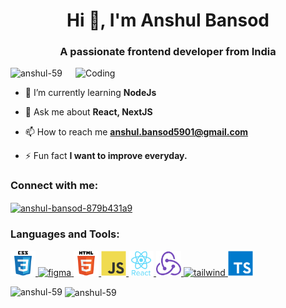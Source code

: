 <h1 align="center">Hi 👋, I'm Anshul Bansod</h1>
<h3 align="center">A passionate frontend developer from India</h3>
<img align="right" alt="Coding" width="400" src="https://www.google.com/imgresq=coding%20gif%20images&imgurl=https%3A%2F%2Fi.redd.it%2Fn8agw6z2smyb1.gif&imgrefurl=https%3A%2F%2Fwww.reddit.com%2Fr%2FCyberpunk%2Fcomments%2F17orhba%2Fcoding_by_pixel_jeff%2F&docid=yLveTRy-Mho5UM&tbnid=RnccUrmnK1fJ1M&vet=12ahUKEwj8kKLN99eFAxWywjgGHff6A0oQM3oECGwQAA..i&w=1920&h=1080&hcb=2&ved=2ahUKEwj8kKLN99eFAxWywjgGHff6A0oQM3oECGwQAA">

<p align="left"> <img src="https://komarev.com/ghpvc/?username=anshul-59&label=Profile%20views&color=0e75b6&style=flat" alt="anshul-59" /> </p>

- 🌱 I’m currently learning **NodeJs**

- 💬 Ask me about **React, NextJS**

- 📫 How to reach me **anshul.bansod5901@gmail.com**

- ⚡ Fun fact **I want to improve everyday.**

<h3 align="left">Connect with me:</h3>
<p align="left">
<a href="https://linkedin.com/in/anshul-bansod-879b431a9" target="blank"><img align="center" src="https://raw.githubusercontent.com/rahuldkjain/github-profile-readme-generator/master/src/images/icons/Social/linked-in-alt.svg" alt="anshul-bansod-879b431a9" height="30" width="40" /></a>
</p>

<h3 align="left">Languages and Tools:</h3>
<p align="left"> <a href="https://www.w3schools.com/css/" target="_blank" rel="noreferrer"> <img src="https://raw.githubusercontent.com/devicons/devicon/master/icons/css3/css3-original-wordmark.svg" alt="css3" width="40" height="40"/> </a> <a href="https://www.figma.com/" target="_blank" rel="noreferrer"> <img src="https://www.vectorlogo.zone/logos/figma/figma-icon.svg" alt="figma" width="40" height="40"/> </a> <a href="https://www.w3.org/html/" target="_blank" rel="noreferrer"> <img src="https://raw.githubusercontent.com/devicons/devicon/master/icons/html5/html5-original-wordmark.svg" alt="html5" width="40" height="40"/> </a> <a href="https://developer.mozilla.org/en-US/docs/Web/JavaScript" target="_blank" rel="noreferrer"> <img src="https://raw.githubusercontent.com/devicons/devicon/master/icons/javascript/javascript-original.svg" alt="javascript" width="40" height="40"/> </a> <a href="https://reactjs.org/" target="_blank" rel="noreferrer"> <img src="https://raw.githubusercontent.com/devicons/devicon/master/icons/react/react-original-wordmark.svg" alt="react" width="40" height="40"/> </a> <a href="https://redux.js.org" target="_blank" rel="noreferrer"> <img src="https://raw.githubusercontent.com/devicons/devicon/master/icons/redux/redux-original.svg" alt="redux" width="40" height="40"/> </a> <a href="https://tailwindcss.com/" target="_blank" rel="noreferrer"> <img src="https://www.vectorlogo.zone/logos/tailwindcss/tailwindcss-icon.svg" alt="tailwind" width="40" height="40"/> </a> <a href="https://www.typescriptlang.org/" target="_blank" rel="noreferrer"> <img src="https://raw.githubusercontent.com/devicons/devicon/master/icons/typescript/typescript-original.svg" alt="typescript" width="40" height="40"/> </a> </p>

<p><img align="left" src="https://github-readme-stats.vercel.app/api/top-langs?username=anshul-59&show_icons=true&locale=en&layout=compact" alt="anshul-59" /></p>

<p>&nbsp;<img align="center" src="https://github-readme-stats.vercel.app/api?username=anshul-59&show_icons=true&locale=en" alt="anshul-59" /></p>
